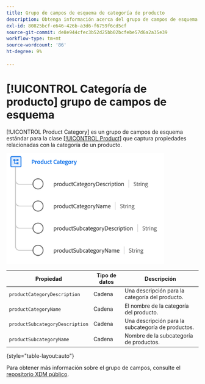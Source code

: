 ```yaml
---
title: Grupo de campos de esquema de categoría de producto
description: Obtenga información acerca del grupo de campos de esquema Categoría de producto.
exl-id: 80825bcf-e646-426b-a3d6-f6759f6cd5cf
source-git-commit: de8e944cfec3b52d25bb02bcfebe57d6a2a35e39
workflow-type: tm+mt
source-wordcount: '86'
ht-degree: 9%

---
```


# [!UICONTROL Categoría de producto] grupo de campos de esquema

[!UICONTROL Product Category] es un grupo de campos de esquema estándar para la clase [[!UICONTROL Product]](../../classes/product.md) que captura propiedades relacionadas con la categoría de un producto.

![](../../images/field-groups/product/product-category.png)

| Propiedad | Tipo de datos | Descripción |
| --- | --- | --- |
| `productCategoryDescription` | Cadena | Una descripción para la categoría del producto. |
| `productCategoryName` | Cadena | El nombre de la categoría del producto. |
| `productSubcategoryDescription` | Cadena | Una descripción para la subcategoría de productos. |
| `productSubcategoryName` | Cadena | Nombre de la subcategoría de productos. |

{style="table-layout:auto"}

Para obtener más información sobre el grupo de campos, consulte el [repositorio XDM público](https://github.com/adobe/xdm/blob/master/docs/reference/fieldgroups/product/product-category.schema.json).
